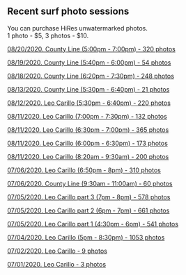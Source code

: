 ## Recent surf photo sessions

You can purchase HiRes unwatermarked photos. <br/>
1 photo - $5, 3 photos - $10.

<a href="https://photos.app.goo.gl/qTPpj6agVAaSxMC1A" target="_blank">08/20/2020. County Line (5:00pm - 7:00pm) - 320 photos</a>

<a href="https://photos.app.goo.gl/o1qnppCmGHkL1ybe7" target="_blank">08/19/2020. County Line (5:40pm - 6:00pm) - 54 photos</a>

<a href="https://photos.app.goo.gl/43WXEiMsyKw1o3m6A" target="_blank">08/18/2020. County Line (6:20pm - 7:30pm) - 248 photos</a>

<a href="https://photos.app.goo.gl/vbmaqBLtpEB5rAsEA" target="_blank">08/13/2020. County Line (5:30pm - 6:40pm) - 21 photos</a>

<a href="https://photos.app.goo.gl/z5XnXNrhBqqcdJ9p7" target="_blank">08/12/2020. Leo Carillo (5:30pm - 6:40pm) - 220 photos</a>

<a href="https://photos.app.goo.gl/oitmR5UA5xo2CAma7" target="_blank">08/11/2020. Leo Carillo (7:00pm - 7:30pm) - 132 photos</a>

<a href="https://photos.app.goo.gl/npJmpbbd1npEKp3L6" target="_blank">08/11/2020. Leo Carillo (6:30pm - 7:00pm) - 365 photos</a>

<a href="https://photos.app.goo.gl/x2UbzsBxcvF2R9Nv6" target="_blank">08/11/2020. Leo Carillo (6:00pm - 6:30pm) - 173 photos</a>

<a href="https://photos.app.goo.gl/E5rrx2Lf4fQZgDnB7" target="_blank">08/11/2020. Leo Carillo (8:20am - 9:30am) - 200 photos</a>

<a href="https://photos.app.goo.gl/dNupJiTXWo8XdBp49" target="_blank">07/06/2020. Leo Carillo (6:50pm - 8pm) - 310 photos</a>

<a href="https://photos.app.goo.gl/FER4rFtsZopRYSYk8" target="_blank">07/06/2020. County Line (9:30am - 11:00am) - 60 photos</a>

<a href="https://photos.app.goo.gl/oCX1XekH6BCikFnB6" target="_blank">07/05/2020. Leo Carillo part 3 (7pm - 8pm) - 578 photos</a>

<a href="https://photos.app.goo.gl/DviiYMC6MVVoD9bw6" target="_blank">07/05/2020. Leo Carillo part 2 (6pm - 7pm) - 661 photos</a>

<a href="https://photos.app.goo.gl/7sr9UCybX6ayx3Jr5" target="_blank">07/05/2020. Leo Carillo part 1 (4:30pm - 6pm) - 541 photos</a>

<a href="https://photos.app.goo.gl/1YNp1qeNjAizuRWp6" target="_blank">07/04/2020. Leo Carillo (5pm - 8:30pm) - 1053 photos</a>

<a href="https://photos.app.goo.gl/J92FMQ5KFfkkZK2k9" target="_blank">07/02/2020. Leo Carillo - 9 photos</a>

<a href="https://photos.app.goo.gl/6yyJ8Jb1cWLw5g4L8" target="_blank">07/01/2020. Leo Carillo - 3 photos</a>
